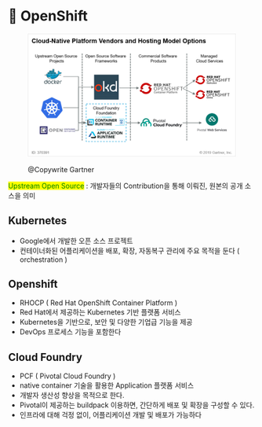 # 📏 OpenShift

<figure><img src="../../.gitbook/assets/image (11).png" alt=""><figcaption><p>@Copywrite Gartner</p></figcaption></figure>

<mark style="color:green;">Upstream Open Source</mark> : 개발자들의 Contribution을 통해 이뤄진, 원본의 공개 소스을 의미



## Kubernetes&#x20;

* Google에서 개발한 오픈 소스 프로젝트
* 컨테이너화된 어플리케이션을 배포, 확장, 자동복구 관리에 주요 목적을 둔다 ( orchestration )

## Openshift&#x20;

* RHOCP ( Red Hat OpenShift Container Platform )
* Red Hat에서 제공하는 Kubernetes 기반 플랫폼 서비스
* Kubernetes을 기반으로, 보안 및 다양한 기업급 기능을 제공
* DevOps 프로세스 기능을 포함한다

## Cloud Foundry&#x20;

* PCF ( Pivotal Cloud Foundry )
* native container 기술을 활용한 Application 플랫폼 서비스
* 개발자 생산성 향상을 목적으로 한다.
* Pivotal이 제공하는  buildpack 이용하면, 간단하게 배포 및 확장을 구성할 수 있다.
* 인프라에 대해 걱정 없이, 어플리케이션 개발 및 배포가 가능하다

